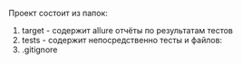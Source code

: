Проект состоит из папок:
1) target - содержит allure отчёты по результатам тестов
2) tests - содержит непосредственно тесты
и файлов:
1) .gitignore